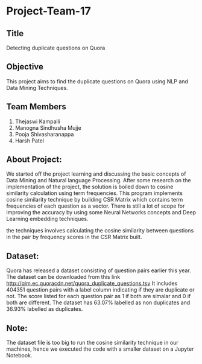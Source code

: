 # Project-Team-17

## Title
Detecting duplicate questions on Quora

## Objective
This project aims to find the duplicate questions on Quora using NLP and Data Mining Techniques.

## Team Members
1) Thejaswi Kampalli
2) Manogna Sindhusha Mujje
3) Pooja Shivasharanappa
4) Harsh Patel

## About Project:
We started off the project learning and discussing the basic concepts of Data Mining and Natural language Processing. After some research on the implementation of the project, the solution is boiled down to cosine similarity calculation using term frequencies. This program implements cosine similarity technique by building CSR Matrix which contains term frequencies of each question as a vector. There is still a lot of scope for improving the accuracy by using some Neural Networks concepts and Deep Learning embedding techniques.

the techniques involves calculating the cosine similarity between questions in the pair by frequency scores in the CSR Matrix built. 

## Dataset:
Quora has released a dataset consisting of question pairs earlier this year. The dataset can be downloaded from this link http://qim.ec.quoracdn.net/quora_duplicate_questions.tsv It includes 404351 question pairs with a label column indicating if they are duplicate or not. The score listed for each question pair as 1 if both are simalar and 0 if both are different. The dataset has 63.07% labelled as non duplicates and 36.93% labelled as duplicates. 

## Note: 
The dataset file is too big to run the cosine similarity technique in our machines, hence we executed the code with a smaller dataset on a Jupyter Notebook.
